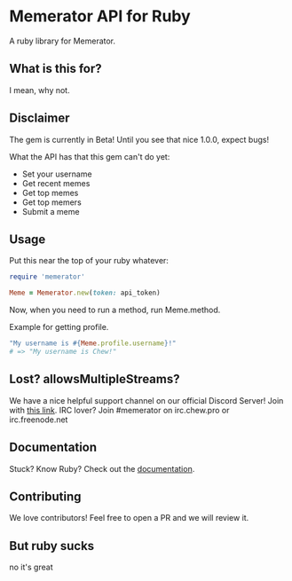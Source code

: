 # Memerator API for Ruby

A ruby library for Memerator.

## What is this for?

I mean, why not.

## Disclaimer

The gem is currently in Beta! Until you see that nice 1.0.0, expect bugs!

What the API has that this gem can't do yet:

* Set your username
* Get recent memes
* Get top memes
* Get top memers
* Submit a meme

## Usage

Put this near the top of your ruby whatever:

```ruby
require 'memerator'

Meme = Memerator.new(token: api_token)
```

Now, when you need to run a method, run Meme.method.

Example for getting profile.

```ruby
"My username is #{Meme.profile.username}!"
# => "My username is Chew!"
```

## Lost? allowsMultipleStreams?

We have a nice helpful support channel on our official Discord Server! Join with [this link](https://discord.gg/FxjjnSF). IRC lover? Join #memerator on irc.chew.pro or irc.freenode.net

## Documentation

Stuck? Know Ruby? Check out the [documentation](https://rubydocs.chew.pro/docs/memerator).

## Contributing

We love contributors! Feel free to open a PR and we will review it.

## But ruby sucks

no it's great
